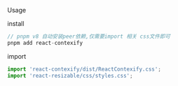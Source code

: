 
Usage

install


```jsx
// pnpm v8 自动安装peer依赖,仅需要import 相关 css文件即可
pnpm add react-contexify
```

import 
```jsx
import 'react-contexify/dist/ReactContexify.css';
import 'react-resizable/css/styles.css';
```

